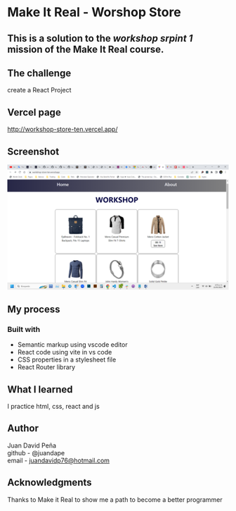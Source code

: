 # Make It Real - Worshop Store
## This is a solution to the *workshop srpint 1* mission of the Make It Real course.

## The challenge
create a React Project

## Vercel page
http://workshop-store-ten.vercel.app/

## Screenshot
![print screen](./src/assets/print-screen.png)
## My process
### Built with
- Semantic markup using vscode editor
- React code using vite in vs code
- CSS properties in a stylesheet file
- React Router library

## What I learned
I practice html, css, react and js

## Author
Juan David Peña  
github - @juandape  
email - juandavidp76@hotmail.com  

## Acknowledgments
Thanks to Make it Real to show me a path to become a better programmer